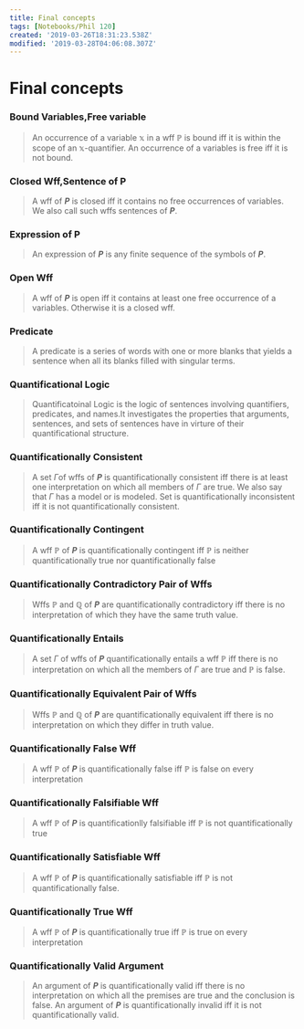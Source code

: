 ```yaml
---
title: Final concepts
tags: [Notebooks/Phil 120]
created: '2019-03-26T18:31:23.538Z'
modified: '2019-03-28T04:06:08.307Z'
---
```


# Final concepts
### Bound Variables,Free variable
> An occurrence of a variable $\mathbb{x}$ in a wff $\mathbb{P}$ is bound iff it is within the scope of an $\mathbb{x}$-quantifier. An occurrence of a variables is free iff it is not bound.

### Closed Wff,Sentence of P
> A wff of **_P_** is closed iff it contains no free occurrences of variables. We also call such wffs sentences of **_P_**.

### Expression of P
> An expression of **_P_** is any finite sequence of the symbols of **_P_**.

### Open Wff
> A wff of **_P_** is open iff it contains at least one free occurrence of a variables. Otherwise it is a closed wff.

### Predicate
> A predicate is a series of words with one or more blanks that yields a sentence when all its blanks filled with singular terms.

### Quantificational Logic
> Quantificatoinal Logic is the logic of sentences involving quantifiers, predicates, and names.It investigates the properties that arguments, sentences, and sets of sentences have in virture of their quantificational structure.

### Quantificationally Consistent
> A set $\Gamma$of wffs of **_P_** is quantificationally consistent iff there is at least one interpretation on which all members of $\Gamma$ are true. We also say that $\Gamma$ has a model or is modeled. Set is quantificationally inconsistent iff it is not quantificationally consistent.

### Quantificationally Contingent
> A wff $\mathbb{P}$ of **_P_** is quantificationally contingent iff $\mathbb{P}$ is neither quantificationally true nor quantificationally false

### Quantificationally Contradictory Pair of Wffs
> Wffs $\mathbb{P}$ and $\mathbb{Q}$ of **_P_** are quantificationally contradictory iff there is no interpretation of which they have the same truth value.

### Quantificationally Entails
> A set $\Gamma$ of wffs of **_P_** quantificationally entails a wff $\mathbb{P}$ iff there is no interpretation on which all the members of $\Gamma$ are true and $\mathbb{P}$ is false.

### Quantificationally Equivalent Pair of Wffs
> Wffs $\mathbb{P}$ and $\mathbb{Q}$ of **_P_** are quantificationally equivalent iff there is no interpretation on which they differ in truth value.

### Quantificationally False Wff
> A wff $\mathbb{P}$ of **_P_** is quantificationally false iff $\mathbb{P}$ is false on every interpretation

### Quantificationally Falsifiable Wff
> A wff $\mathbb{P}$ of **_P_** is quantificationlly falsifiable iff $\mathbb{P}$ is not quantificationally true

### Quantificationally Satisfiable Wff
> A wff $\mathbb{P}$ of **_P_** is quantificationally satisfiable iff $\mathbb{P}$ is not quantificationally false.

### Quantificationally True Wff
> A wff $\mathbb{P}$ of **_P_** is quantificationally true iff $\mathbb{P}$ is true on every interpretation

### Quantificationally Valid Argument
> An argument of **_P_** is quantificationally valid iff there is no interpretation on which all the premises are true and the conclusion is false. An argument of **_P_** is quantificationally invalid iff it is not quantificationally valid.



